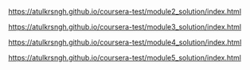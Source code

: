 https://atulkrsngh.github.io/coursera-test/module2_solution/index.html

https://atulkrsngh.github.io/coursera-test/module3_solution/index.html

https://atulkrsngh.github.io/coursera-test/module4_solution/index.html

https://atulkrsngh.github.io/coursera-test/module5_solution/index.html
